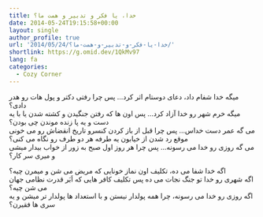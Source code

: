 ```yaml
---
title: خدا، یا فکر و تدبیر و همت ما؟
date: 2014-05-24T19:15:58+00:00
layout: single
author_profile: true
url: '2014/05/24/خدا-یا-فکر-و-تدبیر-و-همت-ما؟/'
shortlink: https://g.omid.dev/1QkMv97
lang: fa
categories: 
  - Cozy Corner
---
```

میگه خدا شفام داد، دعای دوستام اثر کرد… پس چرا رفتی دکتر و پول هات رو هدر دادی؟  
میگه خرم شهر رو خدا آزاد کرد… پس اون ها که رفتن جنگیدن و کشته شدن یا با یه دست و یه پا زنده موندن چی بودن؟  
می گه عمر دست خداس… پس چرا قبل از باز کردن کنسرو تاریخ انقضاش رو می خونی موقع رد شدن از خیابون یه طرفه هر دو طرف رو نگاه می کنی؟  
می گه روزی رو خدا می رسونه… پس چرا هر روز اول صبح به زور از خواب بیدار میشی و میری سر کار؟

اگه خدا شفا می ده، تکلیف اون نماز خونایی که مریض می شن و میمرن چیه؟  
اگه شهری رو خدا تو جنگ نجات می ده پس تکلیف کافر هایی که اَبَر قدرت نظامی جهان می شن چیه؟  
اگه روزی رو خدا می رسونه، چرا همه پولدار نیستن و با استعداد ها پولدار تر میشن و یه سری ها فقیرن؟